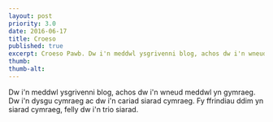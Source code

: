 ```yaml
---
layout: post
priority: 3.0
date: 2016-06-17
title: Croeso
published: true
excerpt: Croeso Pawb. Dw i'n meddwl ysgrivenni blog, achos dw i'n wneud meddwl yn gymraeg.
thumb:
thumb-alt:
---
```


Dw i'n meddwl ysgrivenni blog, achos dw i'n wneud meddwl yn gymraeg. Dw i'n dysgu cymraeg ac dw i'n cariad siarad cymraeg. Fy ffrindiau ddim yn siarad cymraeg, felly dw i'n trio siarad.